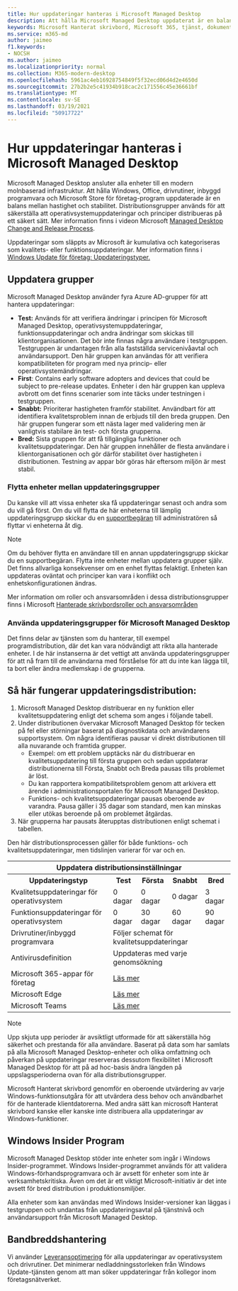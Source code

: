```yaml
---
title: Hur uppdateringar hanteras i Microsoft Managed Desktop
description: Att hålla Microsoft Managed Desktop uppdaterat är en balans mellan hastighet och stabilitet.
keywords: Microsoft Hanterat skrivbord, Microsoft 365, tjänst, dokumentation
ms.service: m365-md
author: jaimeo
f1.keywords:
- NOCSH
ms.author: jaimeo
ms.localizationpriority: normal
ms.collection: M365-modern-desktop
ms.openlocfilehash: 5961ac4eb16928754849f5f32ecd06d4d2e4650d
ms.sourcegitcommit: 27b2b2e5c41934b918cac2c171556c45e36661bf
ms.translationtype: MT
ms.contentlocale: sv-SE
ms.lasthandoff: 03/19/2021
ms.locfileid: "50917722"
---
```

# <a name="how-updates-are-handled-in-microsoft-managed-desktop"></a>Hur uppdateringar hanteras i Microsoft Managed Desktop


<!--This topic is the target for a "Learn more" link in the Admin Portal (aka.ms/update-rings); do not delete.-->

<!--Update management -->

Microsoft Managed Desktop ansluter alla enheter till en modern molnbaserad infrastruktur. Att hålla Windows, Office, drivrutiner, inbyggd programvara och Microsoft Store för företag-program uppdaterade är en balans mellan hastighet och stabilitet. Distributionsgrupper används för att säkerställa att operativsystemuppdateringar och principer distribueras på ett säkert sätt. Mer information finns i videon Microsoft [Managed Desktop Change and Release Process](https://www.microsoft.com/videoplayer/embed/RE4mWqP).

Uppdateringar som släppts av Microsoft är kumulativa och kategoriseras som kvalitets- eller funktionsuppdateringar.
Mer information finns i [Windows Update för företag: Uppdateringstyper.](/windows/deployment/update/waas-manage-updates-wufb#update-types) 

## <a name="update-groups"></a>Uppdatera grupper

Microsoft Managed Desktop använder fyra Azure AD-grupper för att hantera uppdateringar:

- **Test:** Används för att verifiera ändringar i principen för Microsoft Managed Desktop, operativsystemuppdateringar, funktionsuppdateringar och andra ändringar som skickas till klientorganisationen. Det bör inte finnas några användare i testgruppen. Testgruppen är undantagen från alla fastställda servicenivåavtal och användarsupport. Den här gruppen kan användas för att verifiera kompatibiliteten för program med nya princip- eller operativsystemändringar.  
- **First**: Contains early software adopters and devices that could be subject to pre-release updates. Enheter i den här gruppen kan uppleva avbrott om det finns scenarier som inte täcks under testningen i testgruppen.
- **Snabbt:** Prioriterar hastigheten framför stabilitet. Användbart för att identifiera kvalitetsproblem innan de erbjuds till den breda gruppen. Den här gruppen fungerar som ett nästa lager med validering men är vanligtvis stabilare än test- och första grupperna. 
- **Bred:** Sista gruppen för att få tillgängliga funktioner och kvalitetsuppdateringar. Den här gruppen innehåller de flesta användare i klientorganisationen och gör därför stabilitet över hastigheten i distributionen. Testning av appar bör göras här eftersom miljön är mest stabil. 

### <a name="moving-devices-between-update-groups"></a>Flytta enheter mellan uppdateringsgrupper
Du kanske vill att vissa enheter ska få uppdateringar senast och andra som du vill gå först. Om du vill flytta de här enheterna till lämplig uppdateringsgrupp skickar du en [supportbegäran](../working-with-managed-desktop/admin-support.md?view=o365-worldwide) till administratören så flyttar vi enheterna åt dig. 

> [!NOTE]
> Om du behöver flytta en användare till en annan uppdateringsgrupp skickar du en supportbegäran. Flytta inte enheter mellan uppdatera grupper själv. Det finns allvarliga konsekvenser om en enhet flyttas felaktigt. Enheten kan uppdateras oväntat och principer kan vara i konflikt och enhetskonfigurationen ändras.

Mer information om roller och ansvarsområden i dessa distributionsgrupper finns i Microsoft [Hanterade skrivbordsroller och ansvarsområden](../intro/roles-and-responsibilities.md)

### <a name="using-microsoft-managed-desktop-update-groups"></a>Använda uppdateringsgrupper för Microsoft Managed Desktop 
Det finns delar av tjänsten som du hanterar, till exempel programdistribution, där det kan vara nödvändigt att rikta alla hanterade enheter. I de här instanserna är det vettigt att använda uppdateringsgrupper för att nå fram till de användarna med förståelse för att du inte kan lägga till, ta bort eller ändra medlemskap i de grupperna. 

## <a name="how-update-deployment-works"></a>Så här fungerar uppdateringsdistribution:
1. Microsoft Managed Desktop distribuerar en ny funktion eller kvalitetsuppdatering enligt det schema som anges i följande tabell.
2. Under distributionen övervakar Microsoft Managed Desktop för tecken på fel eller störningar baserat på diagnostikdata och användarens supportsystem. Om några identifieras pausar vi direkt distributionen till alla nuvarande och framtida grupper.
    - Exempel: om ett problem upptäcks när du distribuerar en kvalitetsuppdatering till första gruppen och sedan uppdaterar distributionerna till Första, Snabbt och Breda pausas tills problemet är löst.
    - Du kan rapportera kompatibilitetsproblem genom att arkivera ett ärende i administrationsportalen för Microsoft Managed Desktop.
    - Funktions- och kvalitetsuppdateringar pausas oberoende av varandra. Pausa gäller i 35 dagar som standard, men kan minskas eller utökas beroende på om problemet åtgärdas.
3. När grupperna har pausats återupptas distributionen enligt schemat i tabellen.

Den här distributionsprocessen gäller för både funktions- och kvalitetsuppdateringar, men tidslinjen varierar för var och en.




<table>
    <tr><th colspan="5">Uppdatera distributionsinställningar</th></tr>
    <tr><th>Uppdateringstyp</th><th>Test</th><th>Första</th><th>Snabbt</th><th>Bred</th></tr>
    <tr><td>Kvalitetsuppdateringar för operativsystem</td><td>0 dagar</td><td>0 dagar</td><td>0 dagar</td><td>3 dagar</td></tr>
    <tr><td>Funktionsuppdateringar för operativsystem</td><td>0 dagar</td><td>30 dagar</td><td>60 dagar</td><td>90 dagar</td></tr>
    <tr><td>Drivrutiner/inbyggd programvara</td><td colspan="4">Följer schemat för kvalitetsuppdateringar</td></tr>
    <tr><td>Antivirusdefinition</td><td colspan="4">Uppdateras med varje genomsökning</td></tr>
    <tr><td>Microsoft 365-appar för företag</td><td colspan="4"><a href="/microsoft-365/managed-desktop/get-started/m365-apps#updates-to-microsoft-365-apps">Läs mer</a></td></tr>
    <tr><td>Microsoft Edge</td><td colspan="4"><a href="/microsoft-365/managed-desktop/get-started/edge-browser-app#updates-to-microsoft-edge">Läs mer</a></td></tr>
    <tr><td>Microsoft Teams</td><td colspan="4"><a href="/microsoft-365/managed-desktop/get-started/teams#updates">Läs mer</a></td></tr>
</table>

>[!NOTE]
>Upp skjuta upp perioder är avsiktligt utformade för att säkerställa hög säkerhet och prestanda för alla användare. Baserat på data som har samlats på alla Microsoft Managed Desktop-enheter och olika omfattning och påverkan på uppdateringar reserveras dessutom flexibilitet i Microsoft Managed Desktop för att på ad hoc-basis ändra längden på uppslagsperioderna ovan för alla distributionsgrupper.
>
>Microsoft Hanterat skrivbord genomför en oberoende utvärdering av varje Windows-funktionsutgåra för att utvärdera dess behov och användbarhet för de hanterade klientdatorerna. Med andra sätt kan microsoft Hanterat skrivbord kanske eller kanske inte distribuera alla uppdateringar av Windows-funktioner. 

## <a name="windows-insider-program"></a>Windows Insider Program

Microsoft Managed Desktop stöder inte enheter som ingår i Windows Insider-programmet. Windows Insider-programmet används för att validera Windows-förhandsprogramvara och är avsett för enheter som inte är verksamhetskritiska. Även om det är ett viktigt Microsoft-initiativ är det inte avsett för bred distribution i produktionsmiljöer. 

Alla enheter som kan användas med Windows Insider-versioner kan läggas i testgruppen och undantas från uppdateringsavtal på tjänstnivå och användarsupport från Microsoft Managed Desktop.

## <a name="bandwidth-management"></a>Bandbreddshantering

Vi använder [Leveransoptimering](/windows/deployment/update/waas-delivery-optimization) för alla uppdateringar av operativsystem och drivrutiner. Det minimerar nedladdningsstorleken från Windows Update-tjänsten genom att man söker uppdateringar från kollegor inom företagsnätverket.